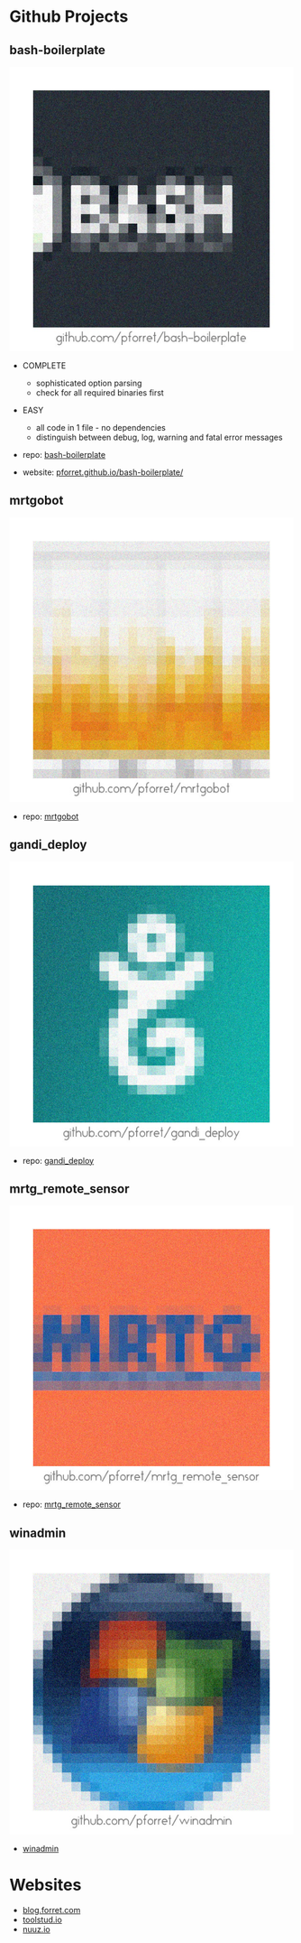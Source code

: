 # Github Projects

## bash-boilerplate
![](assets/bash-boilerplate.jpg)

* COMPLETE
	* sophisticated option parsing
	* check for all required binaries first
* EASY
	* all code in 1 file - no dependencies
	* distinguish between debug, log, warning and fatal error messages

* repo: [bash-boilerplate](https://github.com/pforret/bash-boilerplate)
* website: [pforret.github.io/bash-boilerplate/](http://pforret.github.io/bash-boilerplate/)

## mrtgobot
![](assets/mrtgobot.jpg)

* repo: [mrtgobot](https://github.com/pforret/mrtgobot)

## gandi_deploy
![](assets/gandi_deploy.jpg)
* repo: [gandi_deploy](https://github.com/pforret/gandi_deploy)

## mrtg\_remote\_sensor
![](assets/mrtg_remote_sensor.jpg)

* repo: [mrtg\_remote\_sensor](https://github.com/pforret/mrtg_remote_sensor)

## winadmin
![](assets/winadmin.jpg)

* [winadmin](https://github.com/pforret/WinAdmin)



# Websites
* [blog.forret.com](https://blog.forret.com)
* [toolstud.io](https://toolstud.io)
* [nuuz.io](https://nuuz.io)
